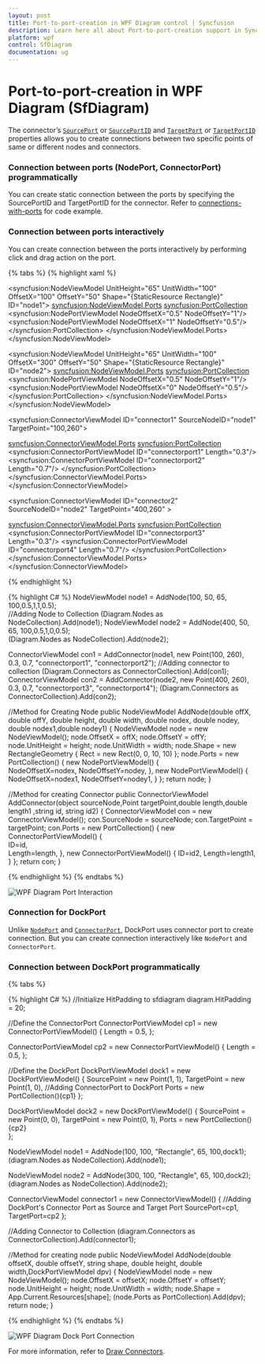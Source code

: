 ```yaml
---
layout: post
title: Port-to-port-creation in WPF Diagram control | Syncfusion
description: Learn here all about Port-to-port-creation support in Syncfusion WPF Diagram (SfDiagram) control and more.
platform: wpf
control: SfDiagram
documentation: ug
---
```


# Port-to-port-creation in WPF Diagram (SfDiagram)

The connector’s [`SourcePort`](https://help.syncfusion.com/cr/wpf/Syncfusion.UI.Xaml.Diagram.Connector.html#Syncfusion_UI_Xaml_Diagram_Connector_SourcePort) or [`SourcePortID`](https://help.syncfusion.com/cr/wpf/Syncfusion.UI.Xaml.Diagram.Connector.html#Syncfusion_UI_Xaml_Diagram_Connector_SourcePortID) and [`TargetPort`](https://help.syncfusion.com/cr/wpf/Syncfusion.UI.Xaml.Diagram.Connector.html#Syncfusion_UI_Xaml_Diagram_Connector_TargetPort) or [`TargetPortID`](https://help.syncfusion.com/cr/wpf/Syncfusion.UI.Xaml.Diagram.Connector.html#Syncfusion_UI_Xaml_Diagram_Connector_TargetPortID) properties allows you to create connections between two specific points of same or different nodes and connectors.

### Connection between ports (NodePort, ConnectorPort) programmatically

You can create static connection between the ports by specifying the SourcePortID and TargetPortID for the connector. Refer to [connections-with-ports](https://help.syncfusion.com/wpf/diagram/connector/defineconnector#connections-with-ports) for code example.

### Connection between ports interactively

You can create connection between the ports interactively by performing click and drag action on the port.

{% tabs %}
{% highlight xaml %}

<!--Initialize the Node-->
<syncfusion:NodeViewModel UnitHeight="65" UnitWidth="100" 
                          OffsetX="100" OffsetY="50" 
                          Shape="{StaticResource Rectangle}" 
                          ID="node1">
  <syncfusion:NodeViewModel.Ports>
    <syncfusion:PortCollection>
      <syncfusion:NodePortViewModel NodeOffsetX="0.5" NodeOffsetY="1"/>
      <syncfusion:NodePortViewModel NodeOffsetX="1" NodeOffsetY="0.5"/>
    </syncfusion:PortCollection>
  </syncfusion:NodeViewModel.Ports>
</syncfusion:NodeViewModel>

<!--Initialize the Node-->
<syncfusion:NodeViewModel UnitHeight="65" UnitWidth="100" 
                          OffsetX="300" OffsetY="50" 
                          Shape="{StaticResource Rectangle}" 
                          ID="node2">
  <syncfusion:NodeViewModel.Ports>
    <syncfusion:PortCollection>
      <syncfusion:NodePortViewModel NodeOffsetX="0.5" NodeOffsetY="1"/>
      <syncfusion:NodePortViewModel NodeOffsetX="0" NodeOffsetY="0.5"/>
    </syncfusion:PortCollection>
  </syncfusion:NodeViewModel.Ports>
</syncfusion:NodeViewModel>
 
<!--Initialize the Connector-->
<syncfusion:ConnectorViewModel ID="connector1" 
                               SourceNodeID="node1" 
                               TargetPoint="100,260">
  <!--Initialize the Port-->
  <syncfusion:ConnectorViewModel.Ports>
    <syncfusion:PortCollection>
      <syncfusion:ConnectorPortViewModel ID="connectorport1" Length="0.3"/>
      <syncfusion:ConnectorPortViewModel ID="connectorport2" Length="0.7"/>
    </syncfusion:PortCollection>
  </syncfusion:ConnectorViewModel.Ports>
</syncfusion:ConnectorViewModel>

<syncfusion:ConnectorViewModel ID="connector2" SourceNodeID="node2" TargetPoint="400,260" >
  <!--Initialize the Port-->
  <syncfusion:ConnectorViewModel.Ports>
    <syncfusion:PortCollection>
      <syncfusion:ConnectorPortViewModel ID="connectorport3" Length="0.3"/>
      <syncfusion:ConnectorPortViewModel ID="connectorport4" Length="0.7"/>
    </syncfusion:PortCollection>
  </syncfusion:ConnectorViewModel.Ports>
</syncfusion:ConnectorViewModel>

{% endhighlight %}

{% highlight C# %}
NodeViewModel node1 = AddNode(100, 50, 65, 100,0.5,1,1,0.5);                       
//Adding Node to Collection
(Diagram.Nodes as NodeCollection).Add(node1);
NodeViewModel node2 = AddNode(400, 50, 65, 100,0.5,1,0,0.5);            
(Diagram.Nodes as NodeCollection).Add(node2);

ConnectorViewModel con1 = AddConnector(node1, new Point(100, 260), 0.3, 0.7, "connectorport1", "connectorport2");
//Adding connector to collection
(Diagram.Connectors as ConnectorCollection).Add(con1);
ConnectorViewModel con2 = AddConnector(node2, new Point(400, 260), 0.3, 0.7, "connectorport3", "connectorport4");
(Diagram.Connectors as ConnectorCollection).Add(con2);
    
//Method for Creating Node
public NodeViewModel AddNode(double offX, double offY, double height, double width, double nodex, double nodey, double nodex1,double nodey1)
{
  NodeViewModel node = new NodeViewModel();
  node.OffsetX = offX;
  node.OffsetY = offY;
  node.UnitHeight = height;
  node.UnitWidth = width;
  node.Shape = new RectangleGeometry { Rect = new Rect(0, 0, 10, 10) };
  node.Ports = new PortCollection()
  {
    new NodePortViewModel()
    {                 
      NodeOffsetX=nodex,
      NodeOffsetY=nodey,
    },
    new NodePortViewModel()
    {                 
      NodeOffsetX=nodex1,
      NodeOffsetY=nodey1,
    }
  };
  return node;
}

//Method for creating Connector
public ConnectorViewModel AddConnector(object sourceNode,Point targetPoint,double length,double length1 ,string id, string id2)
{
  ConnectorViewModel con = new ConnectorViewModel();
  con.SourceNode = sourceNode;
  con.TargetPoint = targetPoint;
  con.Ports = new PortCollection()
  {
    new ConnectorPortViewModel()
    {  
      ID=id,            
      Length=length,
    },
    new ConnectorPortViewModel()
    {
      ID=id2,
      Length=length1,
    }
  };
  return con;
}

{% endhighlight %}
{% endtabs %}

![WPF Diagram Port Interaction](Port_images/wpf-diagram-port-interaction.gif)

### Connection for DockPort

Unlike [`NodePort`](https://help.syncfusion.com/cr/wpf/Syncfusion.UI.Xaml.Diagram.NodePort.html) and [`ConnectorPort`](https://help.syncfusion.com/cr/wpf/Syncfusion.UI.Xaml.Diagram.ConnectorPort.html), DockPort uses connector port to create connection. But you can create connection interactively like `NodePort` and `ConnectorPort`. 

### Connection between DockPort programmatically

{% tabs %}

{% highlight C# %}
//Initialize HitPadding to sfdiagram
diagram.HitPadding = 20;

//Define the ConnectorPort
ConnectorPortViewModel cp1 = new ConnectorPortViewModel()
{
  Length = 0.5,
};

ConnectorPortViewModel cp2 = new ConnectorPortViewModel()
{
  Length = 0.5,
};

//Define the DockPort
DockPortViewModel dock1 = new DockPortViewModel()
{
  SourcePoint = new Point(1, 1),
  TargetPoint = new Point(1, 0),
  //Adding ConnectorPort to DockPort
  Ports = new PortCollection(){cp1} 
};

DockPortViewModel dock2 = new DockPortViewModel()
{
  SourcePoint = new Point(0, 0),
  TargetPoint = new Point(0, 1),
  Ports = new PortCollection(){cp2}  
};

NodeViewModel node1 = AddNode(100, 100, "Rectangle", 65, 100,dock1);
(diagram.Nodes as NodeCollection).Add(node1);

NodeViewModel node2 = AddNode(300, 100, "Rectangle", 65, 100,dock2);
(diagram.Nodes as NodeCollection).Add(node2);

ConnectorViewModel connector1 = new ConnectorViewModel()
{
  //Adding DockPort's Connector Port as Source and Target Port
  SourcePort=cp1,
  TargetPort=cp2
};

//Adding Connector to Collection
(diagram.Connectors as ConnectorCollection).Add(connector1); 

//Method for creating node
public NodeViewModel AddNode(double offsetX, double offsetY, string shape, double height, double width,DockPortViewModel dpv)
{
  NodeViewModel node = new NodeViewModel();
  node.OffsetX = offsetX;
  node.OffsetY = offsetY;
  node.UnitHeight = height;
  node.UnitWidth = width;
  node.Shape = App.Current.Resources[shape];
  (node.Ports as PortCollection).Add(dpv);
  return node;
}

{% endhighlight %}
{% endtabs %}

![WPF Diagram Dock Port Connection](Port_images/wpf-diagram-dock-port-connection.png)

For more information, refer to [Draw Connectors](https://help.syncfusion.com/wpf/sfdiagram/tools#connectors).
